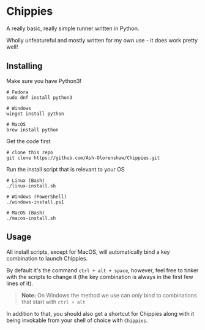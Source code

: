 # Chippies

A really basic, really simple runner written in Python.

Wholly unfeatureful and mostly written for my own use - it does work pretty well!

## Installing

Make sure you have Python3!
```nu-script
# Fedora
sudo dnf install python3

# Windows 
winget install python

# MacOS
brew install python
```
Get the code first
```
# clone this repo
git clone https://github.com/Ash-Olorenshaw/Chippies.git
```
Run the install script that is relevant to your OS
```
# Linux (Bash)
./linux-install.sh

# Windows (PowerShell)
./windows-install.ps1

# MacOS (Bash)
./macos-install.sh
```
## Usage

All install scripts, except for MacOS, will automatically bind a key combination to launch Chippies.

By default it's the command `ctrl + alt + space`, however, feel free to tinker with the scripts to change it (the key combination is always in the first few lines of it).

> **Note:** On Windows the method we use can *only* bind to combinations that start with `ctrl + alt`

In addition to that, you should also get a shortcut for Chippies along with it being invokable from your shell of choice with `Chippies`.
